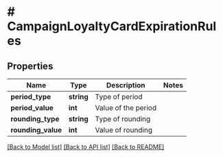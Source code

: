 # # CampaignLoyaltyCardExpirationRules

## Properties

Name | Type | Description | Notes
------------ | ------------- | ------------- | -------------
**period_type** | **string** | Type of period |
**period_value** | **int** | Value of the period |
**rounding_type** | **string** | Type of rounding |
**rounding_value** | **int** | Value of rounding |

[[Back to Model list]](../../README.md#models) [[Back to API list]](../../README.md#endpoints) [[Back to README]](../../README.md)
